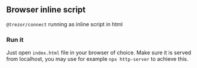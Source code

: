 ## Browser inline script

`@trezor/connect` running as inline script in html

### Run it

Just open `index.html` file in your browser of choice. Make sure it is served from localhost, you may use for example
`npx http-server` to achieve this.

